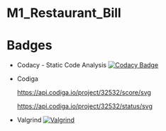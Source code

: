 # M1_Restaurant_Bill








# Badges


* Codacy - Static Code Analysis
  [![Codacy Badge](https://app.codacy.com/project/badge/Grade/e12cfecb193f44c7bb05e8df97e3aeac)](https://www.codacy.com/gh/dineshkumar-t-dk/M1_Restaurant_Bill/dashboard?utm_source=github.com&amp;utm_medium=referral&amp;utm_content=dineshkumar-t-dk/M1_Restaurant_Bill&amp;utm_campaign=Badge_Grade)



* Codiga 


   https://api.codiga.io/project/32532/score/svg 
 
 
 
 
 
     https://api.codiga.io/project/32532/status/svg
     
     
     
 * Valgrind
    [![Valgrind](https://github.com/dineshkumar-t-dk/M1_Restaurant_Bill/actions/workflows/valgrind.yml/badge.svg)](https://github.com/dineshkumar-t-dk/M1_Restaurant_Bill/actions/workflows/valgrind.yml)
